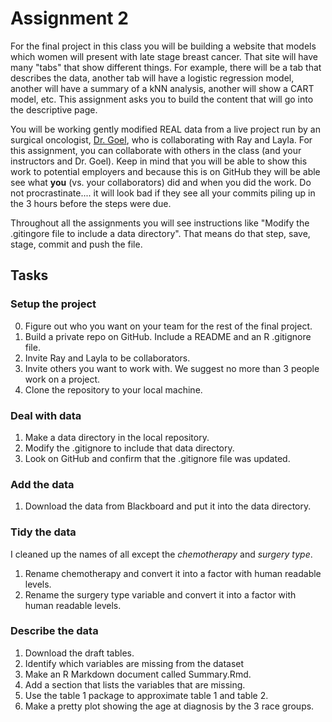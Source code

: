 # Assignment 2

For the final project in this class you will be building a website that models which women will present with late stage breast cancer.  That site will have many "tabs" that show different things.  For example, there will be a tab that describes the data, another tab will have a logistic regression model, another will have a summary of a kNN analysis, another will show a CART model, etc.  This assignment asks you to build the content that will go into the descriptive page.  

You will be working gently modified REAL data from a live project run by an surgical oncologist, [Dr. Goel](https://doctors.umiamihealth.org/provider/Neha+Goel/764301), who is collaborating with Ray and Layla.  For this assignment, you can collaborate with others in the class (and your instructors and Dr. Goel).  Keep in mind that you will be able to show this work to potential employers and because this is on GitHub they will be able see what **you** (vs. your collaborators) did and when you did the work.  Do not procrastinate.... it will look bad if they see all your commits piling up in the 3 hours before the steps were due.

Throughout all the assignments you will see instructions like "Modify the .gitingore file to include a data directory".  That means do that step, save, stage, commit and push the file.

## Tasks
### Setup the project
0. Figure out who you want on your team for the rest of the final project.
1. Build a private repo on GitHub.  Include a README and an R .gitignore file.
1. Invite Ray and Layla to be collaborators.
1. Invite others you want to work with. We suggest no more than 3 people work on a project.
1. Clone the repository to your local machine.

### Deal with data
1. Make a data directory in the local repository.
1. Modify the .gitignore to include that data directory.
1. Look on GitHub and confirm that the .gitignore file was updated.

### Add the data
1. Download the data from Blackboard and put it into the data directory.

### Tidy the data
I cleaned up the names of all except the *chemotherapy* and *surgery type*.  

1. Rename chemotherapy and convert it into a factor with human readable levels.
1. Rename the surgery type variable and convert it into a factor with human readable levels.

### Describe the data
1. Download the draft tables.
1. Identify which variables are missing from the dataset
1. Make an R Markdown document called Summary.Rmd.
1. Add a section that lists the variables that are missing.
1. Use the table 1 package to approximate table 1 and table 2.
1. Make a pretty plot showing the age at diagnosis by the 3 race groups.
